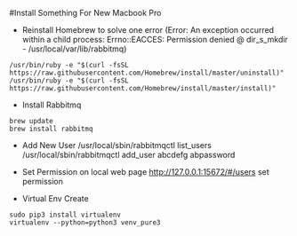 #Install Something For New Macbook Pro
- Reinstall Homebrew to solve one error 
(Error: An exception occurred within a child process:
	Errno::EACCES: Permission denied @ dir_s_mkdir - /usr/local/var/lib/rabbitmq)

```text
/usr/bin/ruby -e "$(curl -fsSL https://raw.githubusercontent.com/Homebrew/install/master/uninstall)"
/usr/bin/ruby -e "$(curl -fsSL https://raw.githubusercontent.com/Homebrew/install/master/install)"
```

- Install Rabbitmq
```text
brew update
brew install rabbitmq
```

- Add New User
/usr/local/sbin/rabbitmqctl list_users
/usr/local/sbin/rabbitmqctl add_user abcdefg abpassword

- Set Permission on local web page
http://127.0.0.1:15672/#/users
set permission

- Virtual Env Create
```text
sudo pip3 install virtualenv
virtualenv --python=python3 venv_pure3
```

